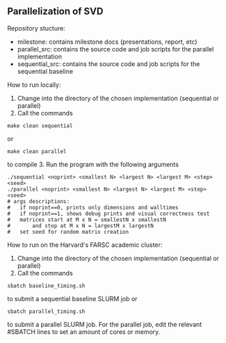 ## Parallelization of SVD

Repository stucture:

- milestone: contains milestone docs (presentations, report, etc)
- parallel_src: contains the source code and job scripts for the parallel implementation
- sequential_src: contains the source code and job scripts for the sequential baseline

How to run locally:

1. Change into the directory of the chosen implementation (sequential or parallel)
2. Call the commands
```
make clean sequential
```
or 
```
make clean parallel
```
to compile
3. Run the program with the following arguments
```
./sequential <noprint> <smallest N> <largest N> <largest M> <step> <seed>
./parallel <noprint> <smallest N> <largest N> <largest M> <step> <seed>
# args descriptions:
#   if noprint==0, prints only dimensions and walltimes
#   if noprint==1, shows debug prints and visual correctness test
#   matrices start at M x N = smallestN x smallestN
#       and stop at M x N = largestM x largestN
#   set seed for random matrix creation
```

How to run on the Harvard's FARSC academic cluster:
1. Change into the directory of the chosen implementation (sequential or parallel)
2. Call the commands
```
sbatch baseline_timing.sh
```
to submit a sequential baseline SLURM job or
```
sbatch parallel_timing.sh
```
to submit a parallel SLURM job. For the parallel job, edit the relevant #SBATCH lines to set an amount of cores or memory.
